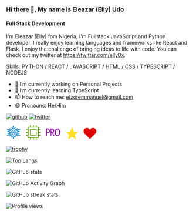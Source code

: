 ### Hi there 👋, My name is Eleazar (Elly) Udo
#### Full Stack Development
I'm Eleazar (Elly) fom Nigeria, I'm Fullstack JavaScript and Python developer. I really enjoy learning languages and frameworks like React and Flask. I enjoy the challenge of bringing ideas to life with code. You can check out my twitter at https://twitter.com/elly0x.

Skills: PYTHON / REACT / JAVASCRIPT / HTML / CSS / TYPESCRIPT / NODEJS

- 🔭 I’m currently working on Personal Projects 
- 🌱 I’m currently learning TypeScript 
- 📫 How to reach me: elzoremmanuel@gmail.com 
- 😄 Pronouns: He/Him 


[<img src='https://cdn.jsdelivr.net/npm/simple-icons@3.0.1/icons/github.svg' alt='github' height='40'>](https://github.com/Elly0816)  [<img src='https://cdn.jsdelivr.net/npm/simple-icons@3.0.1/icons/twitter.svg' alt='twitter' height='40'>](https://twitter.com/https://twitter.com/elly0x.)  

<a href='https://archiveprogram.github.com/'><img src='https://raw.githubusercontent.com/acervenky/animated-github-badges/master/assets/acbadge.gif' width='40' height='40'></a> <a href='https://docs.github.com/en/developers'><img src='https://raw.githubusercontent.com/acervenky/animated-github-badges/master/assets/devbadge.gif' width='40' height='40'></a> <a href='https://github.com/pricing'><img src='https://raw.githubusercontent.com/acervenky/animated-github-badges/master/assets/pro.gif' width='40' height='40'></a> <a href='https://stars.github.com/'><img src='https://raw.githubusercontent.com/acervenky/animated-github-badges/master/assets/starbadge.gif' width='35' height='35'></a> <a href='https://docs.github.com/en/github/supporting-the-open-source-community-with-github-sponsors'><img src='https://raw.githubusercontent.com/acervenky/animated-github-badges/master/assets/sponsorbadge.gif' width='35' height='35'></a> 

[![trophy](https://github-profile-trophy.vercel.app/?username=Elly0816)](https://github.com/ryo-ma/github-profile-trophy)

[![Top Langs](https://github-readme-stats.vercel.app/api/top-langs/?username=Elly0816)](https://github.com/anuraghazra/github-readme-stats)

![GitHub stats](https://github-readme-stats.vercel.app/api?username=Elly0816&show_icons=true)  

![GitHub Activity Graph](https://activity-graph.herokuapp.com/graph?username=Elly0816)  

![GitHub streak stats](https://github-readme-streak-stats.herokuapp.com/?user=Elly0816)  

![Profile views](https://gpvc.arturio.dev/Elly0816)  
